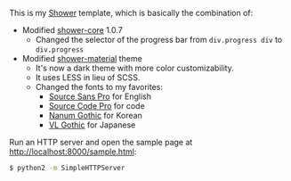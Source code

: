 This is my [Shower](http://shwr.me/) template, which is basically the combination of:

- Modified [shower-core](https://github.com/shower/core) 1.0.7
  - Changed the selector of the progress bar from `div.progress div` to `div.progress`
- Modified [shower-material](https://github.com/shower/material) theme
  - It's now a dark theme with more color customizability. 
  - It uses LESS in lieu of SCSS.
  - Changed the fonts to my favorites:
    - [Source Sans Pro](https://github.com/adobe-fonts/source-sans-pro) for English
    - [Source Code Pro](https://github.com/adobe-fonts/source-code-pro) for code
    - [Nanum Gothic](http://hangeul.naver.com/font) for Korean
    - [VL Gothic](http://vlgothic.dicey.org/) for Japanese

Run an HTTP server and open the sample page at [http://localhost:8000/sample.html](http://localhost:8000/sample.html):

```bash
$ python2 -m SimpleHTTPServer
```

